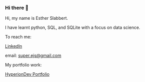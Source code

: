 ### Hi there 👋

<!--
**EstherSlabbert/EstherSlabbert** is a ✨ _special_ ✨ repository because its `README.md` (this file) appears on your GitHub profile.

Here are some ideas to get you started:

- 🔭 I’m currently working on ...
- 🌱 I’m currently learning ...
- 👯 I’m looking to collaborate on ...
- 🤔 I’m looking for help with ...
- 💬 Ask me about ...
- 📫 How to reach me: ...
- 😄 Pronouns: ...
- ⚡ Fun fact: ...
-->
Hi, my name is Esther Slabbert.

I have learnt python, SQL, and SQLite with a focus on data science.

To reach me:


[LinkedIn](https://www.linkedin.com/in/esther-slabbert-b7a027255/)


email: super.ejs@gmail.com


My portfolio work:



[HyperionDev Portfolio](https://www.hyperiondev.com/portfolio/109716/)
